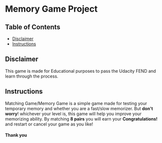 # Memory Game Project

## Table of Contents

* [Disclaimer](#disclaimer)
* [Instructions](#instructions)

## Disclaimer

This game is made for Educational purposes to pass the Udacity FEND and learn through the process.

## Instructions

Matching Game/Memory Game is a simple game made for testing your temporary memory and whether you are a fast/slow
memorizer. But **don't worry**! whichever your level is, this game will help you improve your memorizing ability.
By matching **8 pairs** you will earn your **Congratulations!** and restart or cancel your game as you like!


#### Thank you

